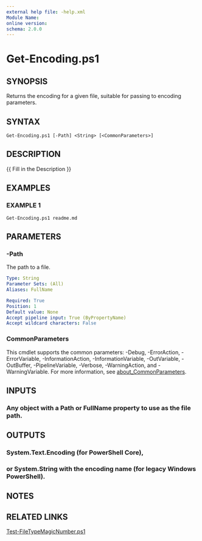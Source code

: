 ```yaml
---
external help file: -help.xml
Module Name:
online version:
schema: 2.0.0
---
```


# Get-Encoding.ps1

## SYNOPSIS
Returns the encoding for a given file, suitable for passing to encoding parameters.

## SYNTAX

```
Get-Encoding.ps1 [-Path] <String> [<CommonParameters>]
```

## DESCRIPTION
{{ Fill in the Description }}

## EXAMPLES

### EXAMPLE 1
```
Get-Encoding.ps1 readme.md
```

## PARAMETERS

### -Path
The path to a file.

```yaml
Type: String
Parameter Sets: (All)
Aliases: FullName

Required: True
Position: 1
Default value: None
Accept pipeline input: True (ByPropertyName)
Accept wildcard characters: False
```

### CommonParameters
This cmdlet supports the common parameters: -Debug, -ErrorAction, -ErrorVariable, -InformationAction, -InformationVariable, -OutVariable, -OutBuffer, -PipelineVariable, -Verbose, -WarningAction, and -WarningVariable. For more information, see [about_CommonParameters](http://go.microsoft.com/fwlink/?LinkID=113216).

## INPUTS

### Any object with a Path or FullName property to use as the file path.
## OUTPUTS

### System.Text.Encoding (for PowerShell Core),
### or System.String with the encoding name (for legacy Windows PowerShell).
## NOTES

## RELATED LINKS

[Test-FileTypeMagicNumber.ps1]()


